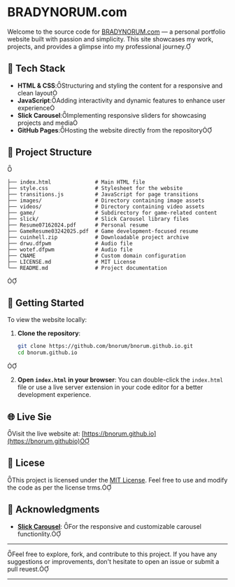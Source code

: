 # BRADYNORUM.com

Welcome to the source code for [BRADYNORUM.com](https://bnorum.github.io) — a personal portfolio website built with passion and simplicity. This site showcases my work, projects, and provides a glimpse into my professional journey.

## 🧰 Tech Stack

- **HTML & CSS**:Structuring and styling the content for a responsive and clean layout
- **JavaScript**:Adding interactivity and dynamic features to enhance user experience
- **Slick Carousel**:Implementing responsive sliders for showcasing projects and media
- **GitHub Pages**:Hosting the website directly from the repository

## 📁 Project Structure


```plaintext
├── index.html              # Main HTML file
├── style.css               # Stylesheet for the website
├── transitions.js          # JavaScript for page transitions
├── images/                 # Directory containing image assets
├── videos/                 # Directory containing video assets
├── game/                   # Subdirectory for game-related content
├── slick/                  # Slick Carousel library files
├── Resume07162024.pdf      # Personal resume
├── GameResume03242025.pdf  # Game development-focused resume
├── cuinhell.zip            # Downloadable project archive
├── drwu.dfpwm              # Audio file
├── wotef.dfpwm             # Audio file
├── CNAME                   # Custom domain configuration
├── LICENSE.md              # MIT License
└── README.md               # Project documentation
```


## 🚀 Getting Started

To view the website locally:

1. **Clone the repository**:
   ```bash
   git clone https://github.com/bnorum/bnorum.github.io.git
   cd bnorum.github.io
   ```


2. **Open `index.html` in your browser**:
   You can double-click the `index.html` file or use a live server extension in your code editor for a better development experience.

## 🌐 Live Sie

Visit the live website at: [https://bnorum.github.io](https://bnorum.githubio)

## 📄 Licese

This project is licensed under the [MIT License](LICENSE.md). Feel free to use and modify the code as per the license trms.

## 🙌 Acknowledgments

- **[Slick Carousel](https://github.com/kenwheeler/slick)**: For the responsive and customizable carousel functionlity.
---

Feel free to explore, fork, and contribute to this project. If you have any suggestions or improvements, don't hesitate to open an issue or submit a pull reuest.

--- 
